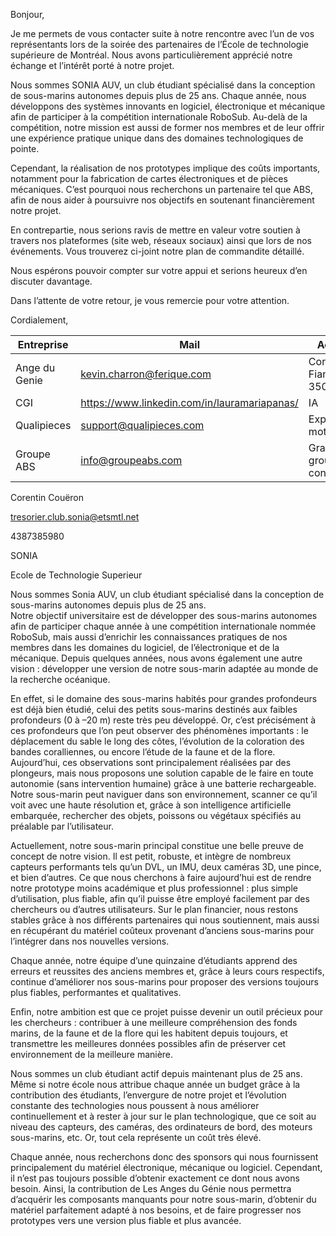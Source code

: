 Bonjour,

Je me permets de vous contacter suite à notre rencontre avec l’un de vos représentants lors de la soirée des partenaires de l’École de technologie supérieure de Montréal. Nous avons particulièrement apprécié notre échange et l’intérêt porté à notre projet.

Nous sommes SONIA AUV, un club étudiant spécialisé dans la conception de sous-marins autonomes depuis plus de 25 ans. Chaque année, nous développons des systèmes innovants en logiciel, électronique et mécanique afin de participer à la compétition internationale RoboSub. Au-delà de la compétition, notre mission est aussi de former nos membres et de leur offrir une expérience pratique unique dans des domaines technologiques de pointe.

Cependant, la réalisation de nos prototypes implique des coûts importants, notamment pour la fabrication de cartes électroniques et de pièces mécaniques. C’est pourquoi nous recherchons un partenaire tel que ABS, afin de nous aider à poursuivre nos objectifs en soutenant financièrement notre projet.

En contrepartie, nous serions ravis de mettre en valeur votre soutien à travers nos plateformes (site web, réseaux sociaux) ainsi que lors de nos événements. Vous trouverez ci-joint notre plan de commandite détaillé.

Nous espérons pouvoir compter sur votre appui et serions heureux d’en discuter davantage.

Dans l’attente de votre retour, je vous remercie pour votre attention.

Cordialement,


| Entreprise    | Mail                                            | Activiter                    |
| ------------- | ----------------------------------------------- | ---------------------------- |
| Ange du Genie | kevin.charron@ferique.com                       | Concour, Fiancement 35000$   |
| CGI           | https://www.linkedin.com/in/lauramariapanas/    | IA                           |
| Qualipieces   | support@qualipieces.com                         | Expert de motoneige          |
| Groupe ABS    | [info@groupeabs.com](mailto:info@groupeabs.com) | Grand groupe de construction |

Corentin Couëron

tresorier.club.sonia@etsmtl.net

4387385980

SONIA

Ecole de Technologie Superieur

Nous sommes Sonia AUV, un club étudiant spécialisé dans la conception de sous-marins autonomes depuis plus de 25 ans.  
Notre objectif universitaire est de développer des sous-marins autonomes afin de participer chaque année à une compétition internationale nommée RoboSub, mais aussi d’enrichir les connaissances pratiques de nos membres dans les domaines du logiciel, de l’électronique et de la mécanique. Depuis quelques années, nous avons également une autre vision : développer une version de notre sous-marin adaptée au monde de la recherche océanique.

En effet, si le domaine des sous-marins habités pour grandes profondeurs est déjà bien étudié, celui des petits sous-marins destinés aux faibles profondeurs (0 à –20 m) reste très peu développé. Or, c’est précisément à ces profondeurs que l’on peut observer des phénomènes importants : le déplacement du sable le long des côtes, l’évolution de la coloration des bandes coralliennes, ou encore l’étude de la faune et de la flore. Aujourd’hui, ces observations sont principalement réalisées par des plongeurs, mais nous proposons une solution capable de le faire en toute autonomie (sans intervention humaine) grâce à une batterie rechargeable. Notre sous-marin peut naviguer dans son environnement, scanner ce qu’il voit avec une haute résolution et, grâce à son intelligence artificielle embarquée, rechercher des objets, poissons ou végétaux spécifiés au préalable par l’utilisateur.

Actuellement, notre sous-marin principal constitue une belle preuve de concept de notre vision. Il est petit, robuste, et intègre de nombreux capteurs performants tels qu’un DVL, un IMU, deux caméras 3D, une pince, et bien d’autres. Ce que nous cherchons à faire aujourd’hui est de rendre notre prototype moins académique et plus professionnel : plus simple d’utilisation, plus fiable, afin qu’il puisse être employé facilement par des chercheurs ou d’autres utilisateurs. Sur le plan financier, nous restons stables grâce à nos différents partenaires qui nous soutiennent, mais aussi en récupérant du matériel coûteux provenant d’anciens sous-marins pour l’intégrer dans nos nouvelles versions.

Chaque année, notre équipe d’une quinzaine d’étudiants apprend des erreurs et reussites des anciens membres et, grâce à leurs cours respectifs, continue d’améliorer nos sous-marins pour proposer des versions toujours plus fiables, performantes et qualitatives.

Enfin, notre ambition est que ce projet puisse devenir un outil précieux pour les chercheurs : contribuer à une meilleure compréhension des fonds marins, de la faune et de la flore qui les habitent depuis toujours, et transmettre les meilleures données possibles afin de préserver cet environnement de la meilleure manière.



Nous sommes un club étudiant actif depuis maintenant plus de 25 ans. Même si notre école nous attribue chaque année un budget grâce à la contribution des étudiants, l’envergure de notre projet et l’évolution constante des technologies nous poussent à nous améliorer continuellement et à rester à jour sur le plan technologique, que ce soit au niveau des capteurs, des caméras, des ordinateurs de bord, des moteurs sous-marins, etc. Or, tout cela représente un coût très élevé.

Chaque année, nous recherchons donc des sponsors qui nous fournissent principalement du matériel électronique, mécanique ou logiciel. Cependant, il n’est pas toujours possible d’obtenir exactement ce dont nous avons besoin. Ainsi, la contribution de Les Anges du Génie nous permettra d’acquérir les composants manquants pour notre sous-marin, d’obtenir du matériel parfaitement adapté à nos besoins, et de faire progresser nos prototypes vers une version plus fiable et plus avancée.

